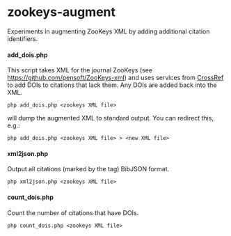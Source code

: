 zookeys-augment
===============

Experiments in augmenting ZooKeys XML by adding additional citation identifiers.

#### add_dois.php

This script takes XML for the journal ZooKeys (see https://github.com/pensoft/ZooKeys-xml) and uses services from [CrossRef](http://www.crossref.org) to add DOIs to citations that lack them. Any DOIs are added back into the XML.

	php add_dois.php <zookeys XML file>

will dump the augmented XML to standard output. You can redirect this, e.g.:

	php add_dois.php <zookeys XML file> > <new XML file>

#### xml2json.php

Output all citations (marked by the <mixed-citation> tag) BibJSON format.


	php xml2json.php <zookeys XML file>

#### count_dois.php

Count the number of citations that have DOIs.


	php count_dois.php <zookeys XML file>


